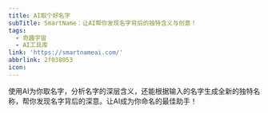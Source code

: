 ```yaml
---
title: AI取个好名字
subTitle: SmartName：让AI帮你发现名字背后的独特含义与创意！
tags:
  - 奇趣宇宙
  - AI工具库
link: 'https://smartnameai.com/'
abbrlink: 2f038053
icon:
---
```


使用AI为你取名字，分析名字的深层含义，还能根据输入的名字生成全新的独特名称，帮你发现名字背后的深意。让AI成为你命名的最佳助手！